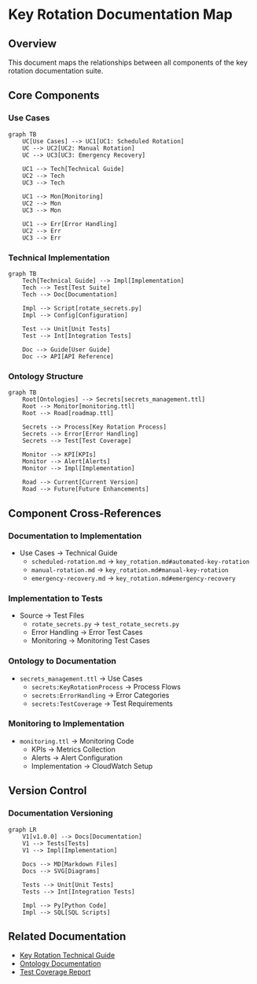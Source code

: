 # Key Rotation Documentation Map

## Overview

This document maps the relationships between all components of the key rotation documentation suite.

## Core Components

### Use Cases
```mermaid
graph TB
    UC[Use Cases] --> UC1[UC1: Scheduled Rotation]
    UC --> UC2[UC2: Manual Rotation]
    UC --> UC3[UC3: Emergency Recovery]
    
    UC1 --> Tech[Technical Guide]
    UC2 --> Tech
    UC3 --> Tech
    
    UC1 --> Mon[Monitoring]
    UC2 --> Mon
    UC3 --> Mon
    
    UC1 --> Err[Error Handling]
    UC2 --> Err
    UC3 --> Err
```

### Technical Implementation
```mermaid
graph TB
    Tech[Technical Guide] --> Impl[Implementation]
    Tech --> Test[Test Suite]
    Tech --> Doc[Documentation]
    
    Impl --> Script[rotate_secrets.py]
    Impl --> Config[Configuration]
    
    Test --> Unit[Unit Tests]
    Test --> Int[Integration Tests]
    
    Doc --> Guide[User Guide]
    Doc --> API[API Reference]
```

### Ontology Structure
```mermaid
graph TB
    Root[Ontologies] --> Secrets[secrets_management.ttl]
    Root --> Monitor[monitoring.ttl]
    Root --> Road[roadmap.ttl]
    
    Secrets --> Process[Key Rotation Process]
    Secrets --> Error[Error Handling]
    Secrets --> Test[Test Coverage]
    
    Monitor --> KPI[KPIs]
    Monitor --> Alert[Alerts]
    Monitor --> Impl[Implementation]
    
    Road --> Current[Current Version]
    Road --> Future[Future Enhancements]
```

## Component Cross-References

### Documentation to Implementation
- Use Cases → Technical Guide
  - `scheduled-rotation.md` → `key_rotation.md#automated-key-rotation`
  - `manual-rotation.md` → `key_rotation.md#manual-key-rotation`
  - `emergency-recovery.md` → `key_rotation.md#emergency-recovery`

### Implementation to Tests
- Source → Test Files
  - `rotate_secrets.py` → `test_rotate_secrets.py`
  - Error Handling → Error Test Cases
  - Monitoring → Monitoring Test Cases

### Ontology to Documentation
- `secrets_management.ttl` → Use Cases
  - `secrets:KeyRotationProcess` → Process Flows
  - `secrets:ErrorHandling` → Error Categories
  - `secrets:TestCoverage` → Test Requirements

### Monitoring to Implementation
- `monitoring.ttl` → Monitoring Code
  - KPIs → Metrics Collection
  - Alerts → Alert Configuration
  - Implementation → CloudWatch Setup

## Version Control

### Documentation Versioning
```mermaid
graph LR
    V1[v1.0.0] --> Docs[Documentation]
    V1 --> Tests[Tests]
    V1 --> Impl[Implementation]
    
    Docs --> MD[Markdown Files]
    Docs --> SVG[Diagrams]
    
    Tests --> Unit[Unit Tests]
    Tests --> Int[Integration Tests]
    
    Impl --> Py[Python Code]
    Impl --> SQL[SQL Scripts]
```

## Related Documentation

- [Key Rotation Technical Guide](../../key_rotation.md)
- [Ontology Documentation](../../ontology.md)
- [Test Coverage Report](../../test_coverage.md) 